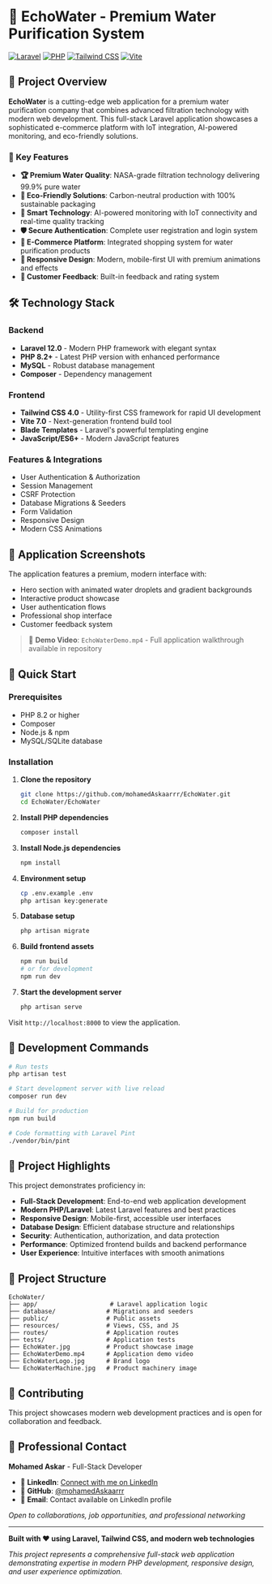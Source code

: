 # 🌊 EchoWater - Premium Water Purification System

[![Laravel](https://img.shields.io/badge/Laravel-12.0-FF2D20?style=for-the-badge&logo=laravel&logoColor=white)](https://laravel.com)
[![PHP](https://img.shields.io/badge/PHP-8.2+-777BB4?style=for-the-badge&logo=php&logoColor=white)](https://php.net)
[![Tailwind CSS](https://img.shields.io/badge/Tailwind_CSS-4.0-38B2AC?style=for-the-badge&logo=tailwind-css&logoColor=white)](https://tailwindcss.com)
[![Vite](https://img.shields.io/badge/Vite-7.0-646CFF?style=for-the-badge&logo=vite&logoColor=white)](https://vitejs.dev)

## 🚀 Project Overview


**EchoWater** is a cutting-edge web application for a premium water purification company that combines advanced filtration technology with modern web development. This full-stack Laravel application showcases a sophisticated e-commerce platform with IoT integration, AI-powered monitoring, and eco-friendly solutions.

### 🎯 Key Features

- **🏆 Premium Water Quality**: NASA-grade filtration technology delivering 99.9% pure water
- **🌱 Eco-Friendly Solutions**: Carbon-neutral production with 100% sustainable packaging
- **🤖 Smart Technology**: AI-powered monitoring with IoT connectivity and real-time quality tracking
- **🛡️ Secure Authentication**: Complete user registration and login system
- **🛒 E-Commerce Platform**: Integrated shopping system for water purification products
- **📱 Responsive Design**: Modern, mobile-first UI with premium animations and effects
- **💬 Customer Feedback**: Built-in feedback and rating system

## 🛠️ Technology Stack

### Backend
- **Laravel 12.0** - Modern PHP framework with elegant syntax
- **PHP 8.2+** - Latest PHP version with enhanced performance
- **MySQL** - Robust database management
- **Composer** - Dependency management

### Frontend
- **Tailwind CSS 4.0** - Utility-first CSS framework for rapid UI development
- **Vite 7.0** - Next-generation frontend build tool
- **Blade Templates** - Laravel's powerful templating engine
- **JavaScript/ES6+** - Modern JavaScript features

### Features & Integrations
- User Authentication & Authorization
- Session Management
- CSRF Protection
- Database Migrations & Seeders
- Form Validation
- Responsive Design
- Modern CSS Animations

## 📱 Application Screenshots

The application features a premium, modern interface with:
- Hero section with animated water droplets and gradient backgrounds
- Interactive product showcase
- User authentication flows
- Professional shop interface
- Customer feedback system

> 🎥 **Demo Video**: `EchoWaterDemo.mp4` - Full application walkthrough available in repository

## 🚀 Quick Start

### Prerequisites
- PHP 8.2 or higher
- Composer
- Node.js & npm
- MySQL/SQLite database

### Installation

1. **Clone the repository**
   ```bash
   git clone https://github.com/mohamedAskaarrr/EchoWater.git
   cd EchoWater/EchoWater
   ```

2. **Install PHP dependencies**
   ```bash
   composer install
   ```

3. **Install Node.js dependencies**
   ```bash
   npm install
   ```

4. **Environment setup**
   ```bash
   cp .env.example .env
   php artisan key:generate
   ```

5. **Database setup**
   ```bash
   php artisan migrate
   ```

6. **Build frontend assets**
   ```bash
   npm run build
   # or for development
   npm run dev
   ```

7. **Start the development server**
   ```bash
   php artisan serve
   ```

Visit `http://localhost:8000` to view the application.

## 🔧 Development Commands

```bash
# Run tests
php artisan test

# Start development server with live reload
composer run dev

# Build for production
npm run build

# Code formatting with Laravel Pint
./vendor/bin/pint
```

## 🌟 Project Highlights

This project demonstrates proficiency in:

- **Full-Stack Development**: End-to-end web application development
- **Modern PHP/Laravel**: Latest Laravel features and best practices
- **Responsive Design**: Mobile-first, accessible user interfaces
- **Database Design**: Efficient database structure and relationships
- **Security**: Authentication, authorization, and data protection
- **Performance**: Optimized frontend builds and backend performance
- **User Experience**: Intuitive interfaces with smooth animations

## 📁 Project Structure

```
EchoWater/
├── app/                    # Laravel application logic
├── database/              # Migrations and seeders
├── public/                # Public assets
├── resources/             # Views, CSS, and JS
├── routes/                # Application routes
├── tests/                 # Application tests
├── EchoWater.jpg          # Product showcase image
├── EchoWaterDemo.mp4      # Application demo video
├── EchoWaterLogo.jpg      # Brand logo
└── EchoWaterMachine.jpg   # Product machinery image
```

## 🤝 Contributing

This project showcases modern web development practices and is open for collaboration and feedback.

## 📧 Professional Contact

**Mohamed Askar** - Full-Stack Developer
- 💼 **LinkedIn**: [Connect with me on LinkedIn](https://linkedin.com/in/your-profile) 
- 🐙 **GitHub**: [@mohamedAskaarrr](https://github.com/mohamedAskaarrr)
- 📧 **Email**: Contact available on LinkedIn profile

*Open to collaborations, job opportunities, and professional networking*

---

**Built with ❤️ using Laravel, Tailwind CSS, and modern web technologies**

*This project represents a comprehensive full-stack web application demonstrating expertise in modern PHP development, responsive design, and user experience optimization.*
